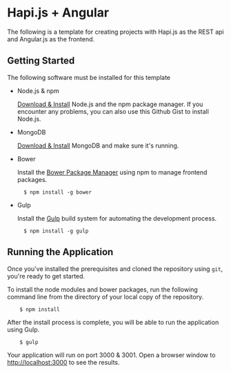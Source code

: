 # Hapi.js + Angular

The following is a template for creating projects with Hapi.js as the REST api and Angular.js as the frontend.

## Getting Started

The following software must be installed for this template

- Node.js & npm

	[Download & Install](http://www.nodejs.org/download) Node.js and the npm package manager.
	If you encounter any problems, you can also use this Github Gist to install Node.js.

- MongoDB

    [Download & Install](http://www.mongodb.org/downloads) MongoDB and make sure it's running.

- Bower

    Install the [Bower Package Manager](http://bower.io/) using npm to manage frontend packages.

		$ npm install -g bower

- Gulp

	Install the [Gulp]() build system for automating the development process.

		$ npm install -g gulp

##  Running the Application

Once you've installed the prerequisites and cloned the repository using `git`, you're ready to get started.

To install the node modules and bower packages, run the following command line from the directory of your local copy of the repository.

		$ npm install

After the install process is complete, you will be able to run the application using Gulp.

		$ gulp

Your application will run on port 3000 & 3001. Open a browser window to [http://localhost:3000](http://localhost:3000) to see the results.

	